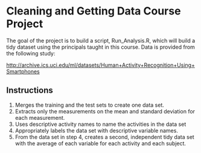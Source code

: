 # Cleaning and Getting Data Course Project

The goal of the project is to build a script, Run_Analysis.R, which will build a tidy dataset using the principals taught in this course. Data is provided from the following study:

http://archive.ics.uci.edu/ml/datasets/Human+Activity+Recognition+Using+Smartphones


## Instructions

1. Merges the training and the test sets to create one data set.
2. Extracts only the measurements on the mean and standard deviation for each measurement.
3. Uses descriptive activity names to name the activities in the data set
4. Appropriately labels the data set with descriptive variable names.
5. From the data set in step 4, creates a second, independent tidy data set with the average of each variable for each activity and each subject.

